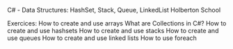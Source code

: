 C# - Data Structures: HashSet, Stack, Queue, LinkedList
Holberton School

Exercices:
How to create and use arrays
What are Collections in C#?
How to create and use hashsets
How to create and use stacks
How to create and use queues
How to create and use linked lists
How to use foreach
